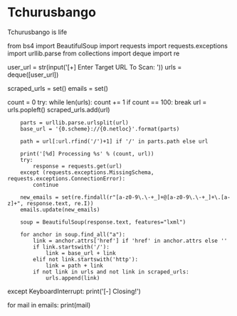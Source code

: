 # Tchurusbango

Tchurusbango is life

from bs4 import BeautifulSoup
import requests
import requests.exceptions
import urllib.parse
from collections import deque
import re

user_url = str(input('[+] Enter Target URL To Scan: '))
urls = deque([user_url])

scraped_urls = set()
emails = set()

count = 0
try:
    while len(urls):
        count += 1
        if count == 100:
            break
        url = urls.popleft()
        scraped_urls.add(url)

        parts = urllib.parse.urlsplit(url)
        base_url = '{0.scheme}://{0.netloc}'.format(parts)

        path = url[:url.rfind('/')+1] if '/' in parts.path else url

        print('[%d] Processing %s' % (count, url))
        try:
            response = requests.get(url)
        except (requests.exceptions.MissingSchema, requests.exceptions.ConnectionError):
            continue

        new_emails = set(re.findall(r"[a-z0-9\.\-+_]+@[a-z0-9\.\-+_]+\.[a-z]+", response.text, re.I))
        emails.update(new_emails)

        soup = BeautifulSoup(response.text, features="lxml")

        for anchor in soup.find_all("a"):
            link = anchor.attrs['href'] if 'href' in anchor.attrs else ''
            if link.startswith('/'):
                link = base_url + link
            elif not link.startswith('http'):
                link = path + link
            if not link in urls and not link in scraped_urls:
                urls.append(link)
except KeyboardInterrupt:
    print('[-] Closing!')

for mail in emails:
    print(mail)
